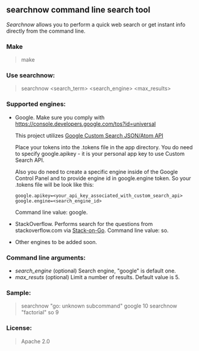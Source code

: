 ## searchnow command line search tool
*Searchnow* allows you to perform a quick web search or get instant info directly from the command line. 

### Make
> make

### Use searchnow:
> searchnow <search_term> <search_engine> <max_results>

### Supported engines:
- Google. Make sure you comply with https://console.developers.google.com/tos?id=universal
  
  This project utilizes [Google Custom Search JSON/Atom API](https://developers.google.com/custom-search/json-api/v1/overview)
  
  Place your tokens into the .tokens file in the app directory. You do need to specify google.apikey - it is your personal app key to use Custom Search API.
  
  Also you do need to create a specific engine inside of the Google Control Panel and to provide engine id in google.engine token.
  So your .tokens file will be look like this:
  ````
  google.apikey=<your_api_key_associated_with_custom_search_api>
  google.engine=<search_engine_id>
  ````
  Command line value: google.
- StackOverflow. Performs search for the questions from stackoverflow.com via [Stack-on-Go](https://github.com/laktek/Stack-on-Go).
  Command line value: so.  
- Other engines to be added soon.

### Command line arguments:
- *search_engine* (optional)   Search engine, "google" is default one.
- *max_resuts* (optional)      Limit a number of results. Default value is 5.  

### Sample:
> searchnow "go: unknown subcommand" google 10
> searchnow "factorial" so 9

### License:
> Apache 2.0
                                        
